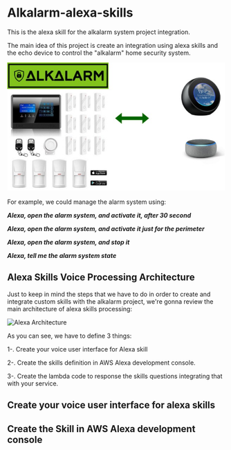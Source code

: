 # Alkalarm-alexa-skills

This is the alexa skill for the alkalarm system project integration.

The main idea of this project is create an integration using alexa skills and the echo device
to control the "alkalarm" home security system.

![Alarm System ](./images/schema.jpg)


For example, we could manage the alarm system using:

_**Alexa, open the alarm system, and activate it, after 30 second**_

_**Alexa, open the alarm system, and activate it just for the perimeter**_

_**Alexa, open the alarm system, and stop it**_

_**Alexa, tell me the alarm system state**_



## Alexa Skills Voice Processing Architecture

Just to keep in mind the steps that we have to do in order to create and integrate custom skills with the alkalarm
project, we're gonna review the main architecture of alexa skills processing:

![Alexa Architecture](https://cdn-images-1.medium.com/max/1600/1*2K8S9Zjh2ZQVyRE3gBHK-A.jpeg)

As you can see, we have to define 3 things:

1-. Create your voice user interface for Alexa skill

2-. Create the skills definition in AWS Alexa development console.

3-. Create the lambda code to response the skills questions integrating that with your service.


## Create your voice user interface for alexa skills



## Create the Skill in AWS Alexa development console

